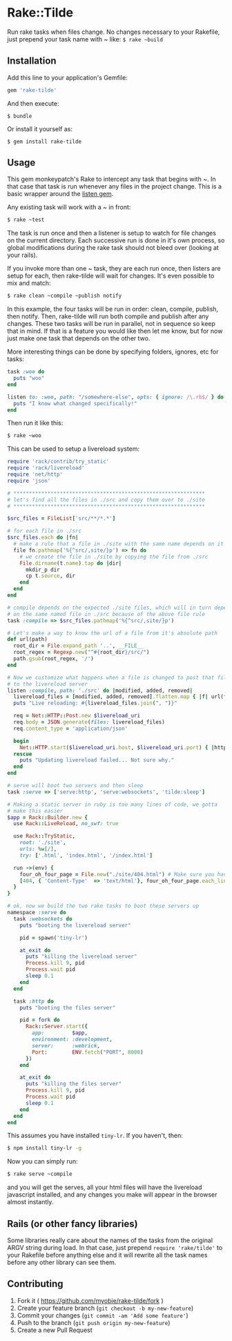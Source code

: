 # Rake::Tilde

Run rake tasks when files change. No changes necessary to your Rakefile,
just prepend your task name with ~ like: `$ rake ~build`

## Installation

Add this line to your application's Gemfile:

```ruby
gem 'rake-tilde'
```

And then execute:

    $ bundle

Or install it yourself as:

    $ gem install rake-tilde

## Usage

This gem monkeypatch's Rake to intercept any task that begins with ~. In
that case that task is run whenever any files in the project change.
This is a basic wrapper around the [listen gem](https://github.com/guard/listen).

Any existing task will work with a ~ in front:

```sh
$ rake ~test
```

The task is run once and then a listener is setup to watch for file
changes on the current directory. Each successive run is done in it's
own process, so global modifications during the rake task should not
bleed over (looking at your rails).

If you invoke more than one ~ task, they are each run once, then listers
are setup for each, then rake-tilde will wait for changes. It's even
possible to mix and match:

```sh
$ rake clean ~compile ~publish notify
```

In this example, the four tasks will be run in order: clean, compile,
publish, then notify. Then, rake-tilde will run both compile and publish
after any changes. These two tasks will be run in parallel, not in
sequence so keep that in mind. If that is a feature you would like then
let me know, but for now just make one task that depends on the other
two.

More interesting things can be done by specifying folders, ignores, etc
for tasks:

```ruby
task :woo do
  puts "woo"
end

listen to: :woo, path: "/somewhere-else", opts: { ignore: /\.rb$/ } do |modified, added, removed|
  puts "I know what changed specifically!"
end
```

Then run it like this:

```sh
$ rake ~woo
```

This can be used to setup a livereload system:

```ruby
require 'rack/contrib/try_static'
require 'rack/livereload'
require 'net/http'
require 'json'

# **************************************************************
# let's find all the files in ./src and copy them over to ./site
# **************************************************************

$src_files = FileList['src/**/*.*']

# for each file in ./src
$src_files.each do |fn|
  # make a rule that a file in ./site with the same name depends on it
  file fn.pathmap('%{^src/,site/}p') => fn do
    # we create the file in ./site by copying the file from ./src
    File.dirname(t.name).tap do |dir|
      mkdir_p dir
      cp t.source, dir
    end
  end
end

# compile depends on the expected ./site files, which will in turn depend
# on the same named file in ./src because of the above file rule
task :compile => $src_files.pathmap('%{^src/,site/}p')

# Let's make a way to know the url of a file from it's absolute path
def url(path)
  root_dir = File.expand_path '..', __FILE__
  root_regex = Regexp.new("^#{root_dir}/src/")
  path.gsub(root_regex, '/')
end

# Now we customize what happens when a file is changed to post that file
# to the livereload server
listen :compile, path: './src' do |modified, added, removed|
  livereload_files = [modified, added, removed].flatten.map { |f| url(f) }.compact
  puts "Live reloading: #{livereload_files.join(", ")}"

  req = Net::HTTP::Post.new $livereload_uri
  req.body = JSON.generate(files: livereload_files)
  req.content_type = 'application/json'

  begin
    Net::HTTP.start($livereload_uri.host, $livereload_uri.port) { |http| http.request req }
  rescue
    puts "Updating livereload failed... Not sure why."
  end
end

# serve will boot two servers and then sleep
task :serve => ['serve:http', 'serve:websockets', 'tilde:sleep']

# Making a static server in ruby is too many lines of code, we gotta
# make this easier
$app = Rack::Builder.new {
  use Rack::LiveReload, no_swf: true

  use Rack::TryStatic,
    root: './site',
    urls: %w[/],
    try: ['.html', 'index.html', '/index.html']

  run ->(env) {
    four_oh_four_page = File.new("./site/404.html") # Make sure you have a 404.html file, kthnxbye
    [404, { 'Content-Type'  => 'text/html'}, four_oh_four_page.each_line]
  }
}

# ok, now we build the two rake tasks to boot these servers up
namespace :serve do
  task :websockets do
    puts "booting the livereload server"

    pid = spawn('tiny-lr')

    at_exit do
      puts "killing the livereload server"
      Process.kill 9, pid
      Process.wait pid
      sleep 0.1
    end
  end

  task :http do
    puts "booting the files server"

    pid = fork do
      Rack::Server.start({
        app:         $app,
        environment: :development,
        server:      :webrick,
        Port:        ENV.fetch("PORT", 8000)
      })
    end

    at_exit do
      puts "killing the files server"
      Process.kill 9, pid
      Process.wait pid
      sleep 0.1
    end
  end
end
```

This assumes you have installed `tiny-lr`. If you haven't, then:

```sh
$ npm install tiny-lr -g
```

Now you can simply run:

```sh
$ rake serve ~compile
```

and you will get the serves, all your html files will have the
livereload javascript installed, and any changes you make will appear in
the browser almost instantly.



## Rails (or other fancy libraries)

Some libraries really care about the names of the tasks from the
original ARGV string during load. In that case, just prepend `require
'rake/tilde'` to your Rakefile before anything else and it will rewrite
all the task names before any other library can see them.

## Contributing

1. Fork it ( https://github.com/myobie/rake-tilde/fork )
2. Create your feature branch (`git checkout -b my-new-feature`)
3. Commit your changes (`git commit -am 'Add some feature'`)
4. Push to the branch (`git push origin my-new-feature`)
5. Create a new Pull Request
